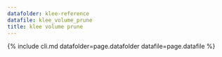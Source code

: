 ```yaml
---
datafolder: klee-reference
datafile: klee_volume_prune
title: klee volume prune
---
```

{% include cli.md datafolder=page.datafolder datafile=page.datafile %}

